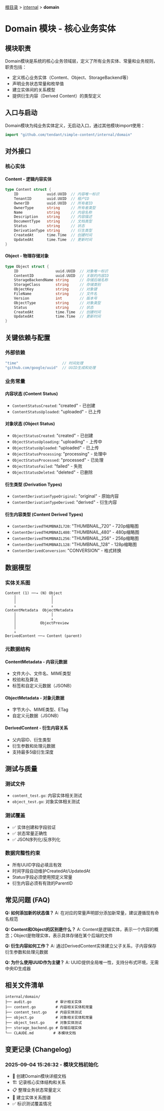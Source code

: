 [根目录](../../CLAUDE.md) > [internal](../) > **domain**

# Domain 模块 - 核心业务实体

## 模块职责

Domain模块是系统的核心业务领域层，定义了所有业务实体、常量和业务规则，职责包括：
- 定义核心业务实体（Content、Object、StorageBackend等）
- 声明业务状态常量和枚举值
- 建立实体间的关系模型
- 提供衍生内容（Derived Content）的类型定义

## 入口与启动

Domain模块为纯业务实体定义，无启动入口，通过其他模块import使用：

```go
import "github.com/tendant/simple-content/internal/domain"
```

## 对外接口

### 核心实体

#### Content - 逻辑内容实体
```go
type Content struct {
    ID             uuid.UUID  // 内容唯一标识
    TenantID       uuid.UUID  // 租户ID  
    OwnerID        uuid.UUID  // 所有者ID
    OwnerType      string     // 所有者类型
    Name           string     // 内容名称
    Description    string     // 内容描述
    DocumentType   string     // 文档类型
    Status         string     // 状态
    DerivationType string     // 衍生类型
    CreatedAt      time.Time  // 创建时间
    UpdatedAt      time.Time  // 更新时间
}
```

#### Object - 物理存储对象
```go
type Object struct {
    ID                 uuid.UUID  // 对象唯一标识
    ContentID          uuid.UUID  // 关联的内容ID
    StorageBackendName string     // 存储后端名称
    StorageClass       string     // 存储类别
    ObjectKey          string     // 对象键
    FileName           string     // 文件名
    Version            int        // 版本号
    ObjectType         string     // 对象类型
    Status             string     // 状态
    CreatedAt          time.Time  // 创建时间
    UpdatedAt          time.Time  // 更新时间
}
```

## 关键依赖与配置

### 外部依赖
```go
"time"                    // 时间处理
"github.com/google/uuid"  // UUID生成和处理
```

### 业务常量

#### 内容状态 (Content Status)
- `ContentStatusCreated`: "created" - 已创建
- `ContentStatusUploaded`: "uploaded" - 已上传

#### 对象状态 (Object Status)  
- `ObjectStatusCreated`: "created" - 已创建
- `ObjectStatusUploading`: "uploading" - 上传中
- `ObjectStatusUploaded`: "uploaded" - 已上传
- `ObjectStatusProcessing`: "processing" - 处理中
- `ObjectStatusProcessed`: "processed" - 已处理
- `ObjectStatusFailed`: "failed" - 失败
- `ObjectStatusDeleted`: "deleted" - 已删除

#### 衍生类型 (Derivation Types)
- `ContentDerivationTypeOriginal`: "original" - 原始内容
- `ContentDerivationTypeDerived`: "derived" - 衍生内容

#### 衍生内容类型 (Content Derived Types)
- `ContentDerivedTHUMBNAIL720`: "THUMBNAIL_720" - 720p缩略图
- `ContentDerivedTHUMBNAIL480`: "THUMBNAIL_480" - 480p缩略图  
- `ContentDerivedTHUMBNAIL256`: "THUMBNAIL_256" - 256p缩略图
- `ContentDerivedTHUMBNAIL128`: "THUMBNAIL_128" - 128p缩略图
- `ContentDerivedConversion`: "CONVERSION" - 格式转换

## 数据模型

### 实体关系图
```
Content (1) ──→ (N) Object
    │                │
    │                │
    ↓                ↓
ContentMetadata  ObjectMetadata
    │                │
    │                ↓
    │           ObjectPreview
    │
    ↓
DerivedContent ──→ Content (parent)
```

### 元数据结构

#### ContentMetadata - 内容元数据
- 文件大小、文件名、MIME类型
- 校验和及算法
- 标签和自定义元数据（JSONB）

#### ObjectMetadata - 对象元数据  
- 字节大小、MIME类型、ETag
- 自定义元数据（JSONB）

#### DerivedContent - 衍生内容关系
- 父内容ID、衍生类型
- 衍生参数和处理元数据
- 支持最多5级衍生深度

## 测试与质量

### 测试文件
- `content_test.go`: 内容实体相关测试
- `object_test.go`: 对象实体相关测试

### 测试覆盖
- ✅ 实体创建和字段验证
- ✅ 状态常量正确性
- ✅ JSON序列化/反序列化

### 数据完整性约束
- 所有UUID字段必填且有效
- 时间字段自动维护CreatedAt/UpdatedAt
- Status字段必须使用预定义常量
- 衍生内容必须有有效的ParentID

## 常见问题 (FAQ)

**Q: 如何添加新的状态值？**
A: 在对应的常量声明部分添加新常量，建议遵循现有命名规范

**Q: Content和Object的区别是什么？**
A: Content是逻辑实体，表示一个内容的概念；Object是物理实体，表示具体存储在某个后端的文件

**Q: 衍生内容如何工作？**
A: 通过DerivedContent实体建立父子关系，子内容保存衍生参数和处理元数据

**Q: 为什么使用UUID作为主键？**
A: UUID提供全局唯一性，支持分布式环境，无需中央ID生成器

## 相关文件清单

```
internal/domain/
├── audit.go           # 审计相关实体
├── content.go         # 内容相关实体和常量  
├── content_test.go    # 内容实体测试
├── object.go          # 对象相关实体和常量
├── object_test.go     # 对象实体测试
├── storage_backend.go # 存储后端实体
└── CLAUDE.md         # 本模块文档
```

## 变更记录 (Changelog)

### 2025-09-04 15:26:32 - 模块文档初始化
- 📝 创建Domain模块详细文档
- 🏗️ 记录核心实体结构和关系
- 📋 整理业务状态常量定义
- 🔗 建立实体关系图谱
- ✅ 标识测试覆盖情况